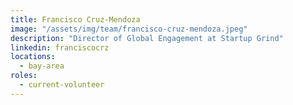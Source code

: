 ```yaml
---
title: Francisco Cruz-Mendoza
image: "/assets/img/team/francisco-cruz-mendoza.jpeg"
description: "Director of Global Engagement at Startup Grind"
linkedin: franciscocrz
locations:
  - bay-area
roles:
  - current-volunteer
---
```

